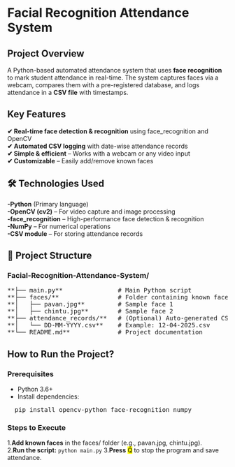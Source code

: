 # Facial Recognition Attendance System
## Project Overview
A Python-based automated attendance system that uses **face recognition** to mark student attendance in real-time. The system captures faces via a webcam, compares them with a pre-registered database, and logs attendance in a **CSV file** with timestamps.
## Key Features
**✔ Real-time face detection & recognition** using face_recognition and OpenCV<br>
**✔ Automated CSV logging** with date-wise attendance records<br>
**✔ Simple & efficient** – Works with a webcam or any video input<br>
**✔ Customizable** – Easily add/remove known faces<br>
## 🛠 Technologies Used
**-Python** (Primary language)<br>
**-OpenCV (cv2)** – For video capture and image processing<br>
**-face_recognition** – High-performance face detection & recognition<br>
**-NumPy** – For numerical operations<br>
**-CSV module** – For storing attendance records<br>
## 📂 Project Structure
### Facial-Recognition-Attendance-System/ ###
<pre>
**├── main.py**               # Main Python script  
**├── faces/**                # Folder containing known face images  
**│   ├── pavan.jpg**         # Sample face 1  
**│   ├── chintu.jpg**        # Sample face 2   
**├── attendance_records/**   # (Optional) Auto-generated CSV logs  
**│   └── DD-MM-YYYY.csv**    # Example: 12-04-2025.csv  
**└── README.md**             # Project documentation
</pre>
## How to Run the Project?
### Prerequisites
- Python 3.6+
- Install dependencies:
<pre>
  pip install opencv-python face-recognition numpy
</pre>
### Steps to Execute
1.**Add known faces** in the faces/ folder (e.g., pavan.jpg, chintu.jpg).<br>
2.**Run the script:**
<code>python main.py</code>
3.**Press** <mark>Q</mark> to stop the program and save attendance.
